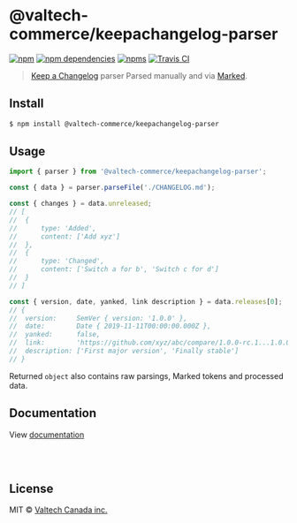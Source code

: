 # @valtech-commerce/keepachangelog-parser

[![npm](https://img.shields.io/npm/v/@valtech-commerce/keepachangelog-parser.svg)](https://www.npmjs.com/package/@valtech-commerce/keepachangelog-parser)
[![npm dependencies](https://david-dm.org/valtech-commerce/keepachangelog-parser/status.svg)](https://david-dm.org/valtech-commerce/keepachangelog-parser)
[![npms](https://badges.npms.io/%40valtech-commerce%2Fkeepachangelog-parser.svg)](https://npms.io/search?q=%40valtech-commerce%2Fkeepachangelog-parser)
[![Travis CI](https://travis-ci.com/valtech-commerce/keepachangelog.svg?branch=master)](https://travis-ci.com/valtech-commerce/keepachangelog/builds)

> [Keep a Changelog](https://keepachangelog.com/) parser
Parsed manually and via [Marked](https://marked.js.org/).


## Install

```bash
$ npm install @valtech-commerce/keepachangelog-parser
```


## Usage

```js
import { parser } from '@valtech-commerce/keepachangelog-parser';

const { data } = parser.parseFile('./CHANGELOG.md');

const { changes } = data.unreleased;
// [
// 	{
// 		type: 'Added',
// 		content: ['Add xyz']
// 	},
// 	{
// 		type: 'Changed',
// 		content: ['Switch a for b', 'Switch c for d']
// 	}
// ]

const { version, date, yanked, link description } = data.releases[0];
// {
// 	version:     SemVer { version: '1.0.0' },
// 	date:        Date { 2019-11-11T00:00:00.000Z },
// 	yanked:      false,
// 	link:        'https://github.com/xyz/abc/compare/1.0.0-rc.1...1.0.0',
// 	description: ['First major version', 'Finally stable']
// }
```

Returned `object` also contains raw parsings, Marked tokens and processed data.



## Documentation

View [documentation](https://valtech-commerce.github.io/keepachangelog/parser)






<br><br>

## License

MIT © [Valtech Canada inc.](https://www.valtech.ca/)
